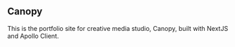 ## Canopy

This is the portfolio site for creative media studio, Canopy, built with NextJS and Apollo Client.